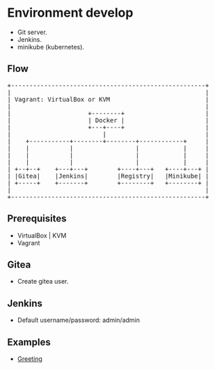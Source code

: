 # Environment develop

- Git server.
- Jenkins.
- minikube (kubernetes).

## Flow

<pre>
+-----------------------------------------------------+
|                                                     |
| Vagrant: VirtualBox or KVM                          |
|                                                     |
|                     +--------+                      |
|                     | Docker |                      |
|                     +---+----+                      |
|                         |                           |
|    +-----------+--------+--------+------------+     |
|    |           |                 |            |     |
|    |           |                 |            |     |
|    |           |                 |            |     |
| +--+--+    +---+---+        +----+---+   +----+---+ |
| |Gitea|    |Jenkins|        |Registry|   |Minikube| |
| +-----+    +-------+        +--------+   +--------+ |
|                                                     |
+-----------------------------------------------------+
</pre>

## Prerequisites

- VirtualBox | KVM
- Vagrant

## Gitea

- Create gitea user.

## Jenkins

- Default username/password: admin/admin

## Examples

- [Greeting](https://github.com/c0reyes/Greeting)
